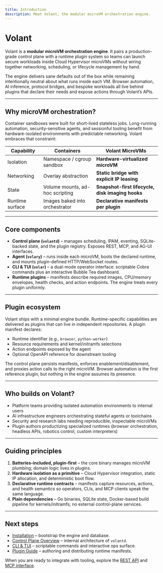 ```yaml
---
title: Introduction
description: Meet Volant, the modular microVM orchestration engine.
---
```


# Volant

Volant is a **modular microVM orchestration engine**. It pairs a production-grade control plane with a runtime plugin system so teams can launch secure workloads inside Cloud Hypervisor microVMs without wiring together networking, scheduling, or lifecycle management by hand.

The engine delivers sane defaults out of the box while remaining intentionally neutral about what runs inside each VM. Browser automation, AI inference, protocol bridges, and bespoke workloads all live behind plugins that declare their needs and expose actions through Volant’s APIs.

---

## Why microVM orchestration?

Container sandboxes were built for short-lived stateless jobs. Long-running automation, security-sensitive agents, and sessionful tooling benefit from hardware-isolated environments with predictable networking. Volant embraces that constraint:

| Capability | Containers | Volant MicroVMs |
| ---------- | ---------- | ---------------- |
| Isolation | Namespace / cgroup sandbox | **Hardware-virtualized microVM** |
| Networking | Overlay abstraction | **Static bridge with explicit IP leasing** |
| State | Volume mounts, ad-hoc scripting | **Snapshot-first lifecycle, disk imaging hooks** |
| Runtime surface | Images baked into orchestrator | **Declarative manifests per plugin** |

---

## Core components

- **Control plane (`volantd`)** – manages scheduling, IPAM, eventing, SQLite-backed state, and the plugin registry. Exposes REST, MCP, and AG-UI interfaces.
- **Agent (`volary`)** – runs inside each microVM, boots the declared runtime, and mounts plugin-defined HTTP/WebSocket routes.
- **CLI & TUI (`volar`)** – a dual-mode operator interface: scriptable Cobra commands plus an interactive Bubble Tea dashboard.
- **Runtime plugins** – manifests describe required images, CPU/memory envelopes, health checks, and action endpoints. The engine treats every plugin uniformly.

---

## Plugin ecosystem

Volant ships with a minimal engine bundle. Runtime-specific capabilities are delivered as plugins that can live in independent repositories. A plugin manifest declares:

- Runtime identifier (e.g., `browser`, `python-worker`)
- Resource requirements and kernel/initramfs selections
- Action endpoints exposed by the agent
- Optional OpenAPI reference for downstream tooling

The control plane persists manifests, enforces enablement/disablement, and proxies action calls to the right microVM. Browser automation is the first reference plugin, but nothing in the engine assumes its presence.

---

## Who builds on Volant?

- Platform teams providing isolated automation environments to internal users
- AI infrastructure engineers orchestrating stateful agents or toolchains
- Security and research labs needing reproducible, inspectable microVMs
- Plugin authors productizing specialized runtimes (browser orchestration, headless APIs, robotics control, custom interpreters)

---

## Guiding principles

1. **Batteries-included, plugin-first** – the core binary manages microVM plumbing; domain logic lives in plugins.
2. **Hardware isolation as a primitive** – Cloud Hypervisor integration, static IP allocation, and deterministic boot flow.
3. **Declarative runtime contracts** – manifests capture resources, actions, and health semantics so operators, CLIs, and MCP clients speak the same language.
4. **Plain dependencies** – Go binaries, SQLite state, Docker-based build pipeline for kernels/initramfs; no external control-plane services.

---

## Next steps

- [Installation](installation.md) – bootstrap the engine and database.
- [Control Plane Overview](../guides/control-plane.md) – internal architecture of `volantd`.
- [CLI & TUI](../guides/cli-and-tui.md) – scriptable commands and interactive ops surface.
- [Plugin Guide](../guides/plugins.md) – authoring and distributing runtime manifests.

When you are ready to integrate with tooling, explore the [REST API](../api/rest-api.md) and [MCP interface](../api/mcp.md).